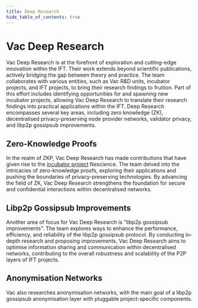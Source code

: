 ```yaml
---
title: Deep Research
hide_table_of_contents: true
---
```


# Vac Deep Research

Vac Deep Research is at the forefront of exploration and cutting-edge innovation within the IFT.
Their work extends beyond scientific publications, actively bridging the gap between theory and practice.
The team collaborates with various entities, such as Vac R&D units, incubator projects, and IFT projects, to bring their research findings to fruition.
Part of this effort includes identifying opportunities for and spawning new incubator projects,
allowing Vac Deep Research to translate their research findings into practical applications within the IFT.
Deep Research encompasses several key areas, including zero knowledge (ZK), decentralised privacy-preserving node provider networks, validator privacy, and libp2p gossipsub improvements.

## Zero-Knowledge Proofs

In the realm of ZKP, Vac Deep Research has made contributions that have given rise to the [incubator project](/vips) Nescience.
The team delved into the intricacies of zero-knowledge proofs, exploring their applications and pushing the boundaries of privacy-preserving technologies.
By advancing the field of ZK, Vac Deep Research strengthens the foundation for secure and confidential interactions within decentralised networks.

## Libp2p Gossipsub Improvements

Another area of focus for Vac Deep Research is "libp2p gossipsub improvements".
The team explores ways to enhance the performance, efficiency, and reliability of the libp2p gossipsub protocol.
By conducting in-depth research and proposing improvements, Vac Deep Research aims to optimise information sharing and communication within decentralised networks,
contributing to the overall robustness and scalability of the P2P layers of IFT projects.

## Anonymisation Networks

Vac also researches anonymisation networks, with the main goal of a libp2p gossipsub anonymisation layer with pluggable project-specific components.
